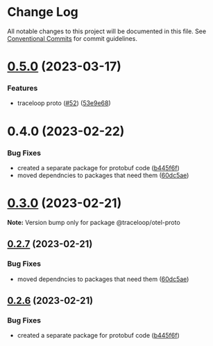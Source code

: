 # Change Log

All notable changes to this project will be documented in this file.
See [Conventional Commits](https://conventionalcommits.org) for commit guidelines.

# [0.5.0](https://github.com/traceloop/jest-opentelemetry/compare/v0.4.1...v0.5.0) (2023-03-17)


### Features

* traceloop proto ([#52](https://github.com/traceloop/jest-opentelemetry/issues/52)) ([53e9e68](https://github.com/traceloop/jest-opentelemetry/commit/53e9e68ab34bf79ab52adb82be219d48fef64acb))





# 0.4.0 (2023-02-22)

### Bug Fixes

- created a separate package for protobuf code ([b445f6f](https://github.com/traceloop/jest-opentelemetry/commit/b445f6fb7a32989b44253d813c4f92ad5dfffd2f))
- moved dependncies to packages that need them ([60dc5ae](https://github.com/traceloop/jest-opentelemetry/commit/60dc5ae524920f9efea717034ae64152a180c69b))

# [0.3.0](https://github.com/traceloop/jest-opentelemetry/compare/v0.2.7...v0.3.0) (2023-02-21)

**Note:** Version bump only for package @traceloop/otel-proto

## [0.2.7](https://github.com/traceloop/jest-opentelemetry/compare/v0.2.6...v0.2.7) (2023-02-21)

### Bug Fixes

- moved dependncies to packages that need them ([60dc5ae](https://github.com/traceloop/jest-opentelemetry/commit/60dc5ae524920f9efea717034ae64152a180c69b))

## [0.2.6](https://github.com/traceloop/jest-opentelemetry/compare/v0.2.5...v0.2.6) (2023-02-21)

### Bug Fixes

- created a separate package for protobuf code ([b445f6f](https://github.com/traceloop/jest-opentelemetry/commit/b445f6fb7a32989b44253d813c4f92ad5dfffd2f))

